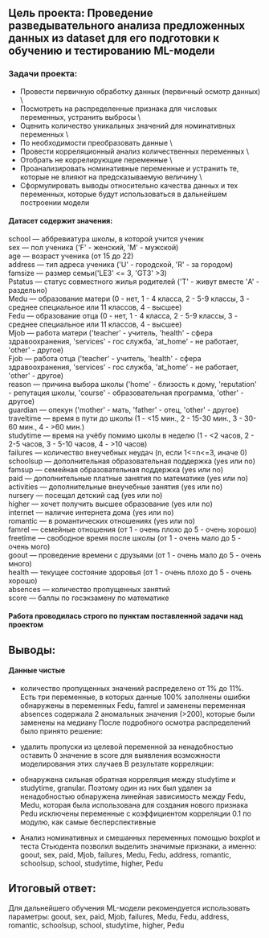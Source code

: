 ## Цель проекта: Проведение разведывательного анализа предложенных данных из dataset для его подготовки к обучению и тестированию ML-модели

### Задачи проекта:
- Провести первичную обработку данных (первичный осмотр данных) \
- Посмотреть на распределенные признака для числовых переменных, устранить выбросы \
- Оценить количество уникальных значений для номинативных переменных \
- По необходимости преобразовать данные \
- Провести корреляционный анализ количественных переменных \
- Отобрать не коррелирующие переменные \
- Проанализировать номинативные переменные и устранить те, которые не влияют на предсказываемую величину \
- Сформулировать выводы относительно качества данных и тех переменных, которые будут использоваться в дальнейшем построении модели

#### Датасет содержит значения:

school — аббревиатура школы, в которой учится ученик \
sex — пол ученика ('F' - женский, 'M' - мужской) \
age — возраст ученика (от 15 до 22) \
address — тип адреса ученика ('U' - городской, 'R' - за городом) \
famsize — размер семьи('LE3' <= 3, 'GT3' >3) \
Pstatus — статус совместного жилья родителей ('T' - живут вместе 'A' - раздельно) \
Medu — образование матери (0 - нет, 1 - 4 класса, 2 - 5-9 классы, 3 - среднее специальное или 11 классов, 4 - высшее) \
Fedu — образование отца (0 - нет, 1 - 4 класса, 2 - 5-9 классы, 3 - среднее специальное или 11 классов, 4 - высшее) \
Mjob — работа матери ('teacher' - учитель, 'health' - сфера здравоохранения, 'services' - гос служба, 'at_home' - не работает, 'other' - другое) \
Fjob — работа отца ('teacher' - учитель, 'health' - сфера здравоохранения, 'services' - гос служба, 'at_home' - не работает, 'other' - другое) \
reason — причина выбора школы ('home' - близость к дому, 'reputation' - репутация школы, 'course' - образовательная программа, 'other' - другое) \
guardian — опекун ('mother' - мать, 'father' - отец, 'other' - другое) \
traveltime — время в пути до школы (1 - <15 мин., 2 - 15-30 мин., 3 - 30-60 мин., 4 - >60 мин.) \
studytime — время на учёбу помимо школы в неделю (1 - <2 часов, 2 - 2-5 часов, 3 - 5-10 часов, 4 - >10 часов) \
failures — количество внеучебных неудач (n, если 1<=n<=3, иначе 0) \
schoolsup — дополнительная образовательная поддержка (yes или no) \
famsup — семейная образовательная поддержка (yes или no) \
paid — дополнительные платные занятия по математике (yes или no) \
activities — дополнительные внеучебные занятия (yes или no) \
nursery — посещал детский сад (yes или no) \
higher — хочет получить высшее образование (yes или no) \
internet — наличие интернета дома (yes или no) \
romantic — в романтических отношениях (yes или no) \
famrel — семейные отношения (от 1 - очень плохо до 5 - очень хорошо) \
freetime — свободное время после школы (от 1 - очень мало до 5 - очень мого) \
goout — проведение времени с друзьями (от 1 - очень мало до 5 - очень много) \
health — текущее состояние здоровья (от 1 - очень плохо до 5 - очень хорошо) \
absences — количество пропущенных занятий \
score — баллы по госэкзамену по математике

#### Работа проводилась строго по пунктам поставленной задачи над проектом

## Выводы:

#### Данные чистые

- количество пропущенных значений распределено от 1% до 11%. Есть три переменные, в которых данные 100% заполнены
ошибки обнаружены в переменных Fedu, famrel и заменены
переменная absences содержала 2 аномальных значения (>200), которые были заменены на медиану
После подробного осмотра распределений было принято решение:

- удалить пропуски из целевой переменной за ненадобностью
оставить 0 значение в score для выявления возможности моделирования этих случаев
В результате корреляции:

- обнаружена сильная обратная корреляция между studytime и studytime, granular. Поэтому один из них был удален за ненадобностью
обнаружена линейная зависимость между Fedu, Medu, которая была использована для создания нового признака Pedu
исключены переменные с коэффициентом корреляции 0.1 по модулю, как самые бесперспективные
- Анализ номинативных и смешанных переменных помощью boxplot и теста Стьюдента позволил выделить значимые признаки, а именно: goout, sex, paid, Mjob, failures, Medu, Fedu, address, romantic, schoolsup, school, studytime, higher, Pedu

## Итоговый ответ:
Для дальнейшего обучения ML-модели рекомендуется использовать параметры: goout, sex, paid, Mjob, failures, Medu, Fedu, address, romantic, schoolsup, school, studytime, higher, Pedu

